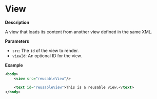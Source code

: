 # View

**Description**

A view that loads its content from another view defined in the same XML.

**Parameters**

- `src`: The `id` of the view to render.
- `viewId`: An optional ID for the view.

**Example**

```xml
<body>
    <view src="reusableView"/>

    <text id="reusableView">This is a reusable view.</text>
</body>
```
